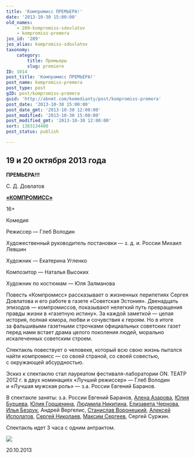 ```yaml
---
title: 'Компромисс ПРЕМЬЕРА!'
date: '2013-10-30 15:00:00'
old_names:
    - 289-kompromiss-sdovlatov
    - kompromiss-premera
jos_id: '289'
jos_alias: kompromiss-sdovlatov
taxonomy:
    category:
        title: Премьеры
        slug: premiere
ID: 1014
post_title: 'Компромисс ПРЕМЬЕРА!'
post_name: kompromiss-premera
post_type: post
gID: post/kompromiss-premera
guid: 'http://abnmt.com/komedianty/post/kompromiss-premera'
post_date: '2013-10-30 15:00:00'
post_date_gmt: '2013-10-30 12:00:00'
post_modified: '2013-10-30 15:00:00'
post_modified_gmt: '2013-10-30 12:00:00'
sort: 1383134400
post_status: publish

---
```


## 19 и 20 октября 2013 года


**ПРЕМЬЕРА!!!**


С. Д. Довлатов


[**«КОМПРОМИСС»**][0]


16+


Комедия


Режиссер — Глеб Володин


Художественный руководитель постановки — з. д. и. России Михаил Левшин


Художник — Екатерина Угленко


Композитор — Наталья Высоких


Художник по костюмам — Юля Залманова


Повесть «Компромисс» рассказывает о жизненных перипетиях Сергея Довлатова и его работе в газете «Советская Эстония». Двенадцать эпизодов — компромиссов, показывают нелегкий путь превращения правды жизни в «газетную истину». За каждой заметкой — целая история, полная юмора, любви и сочувствия к героям. Но в итоге за фальшивыми газетными строчками официальных советских газет перед нами встает драма целого поколения людей, морально искалеченных советским строем.


Спектакль повествует о человеке, который всю свою жизнь пытался найти компромисс — со своей страной, со своей совестью, с окружающей абсурдностью.


Эскиз к спектаклю стал лауреатом фестиваля-лаборатории ON. ТЕАТР 2012 г. в двух номинациях «Лучший режиссер» — Глеб Володин и «Лучшая мужская роль» — з.а. России Евгений Баранов.


В спектакле заняты: з.а. России Евгений Баранов, [Алена Азарова][1], [Юлия Бурцева][2], [Юлия Горшенина][3], [Людмила Никитина][4], [Елизавета Чернова][5], [Илья Безрук][6], Андрей Вергелис, [Станислав Воронецкий][7], [Алексей Исполатов][8], [Сергей Николаев][9], [Максим Сергеев][10], Сергей Суржин.


Спектакль идет 3 часа с одним антрактом.


![](../../performance/kompromiss/poster.jpg)


20.10.2013

[0]: ../../performance/kompromiss "Компромисс"
[1]: ../../person/alyona-azarova "Алёна Азарова"
[2]: ../../person/yuliya-burtseva "Юлия Бурцева"
[3]: ../../person/yuliya-gorshenina "Юлия Горшенина"
[4]: ../../person/lyudmila-nikitina "Людмила Никитина"
[5]: ../../person/elizaveta-chernova "Елизавета Чернова"
[6]: ../../person/ilya-bezruk "Илья Безрук"
[7]: ../../person/stanislav-voronetskii "Станислав Воронецкий"
[8]: ../../person/aleksei-ispolatov "Алексей Исполатов"
[9]: ../../person/sergei-nikolaev "Сергей Николаев"
[10]: ../../person/maksim-sergeev "Максим Сергеев"